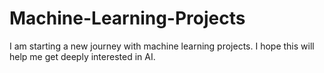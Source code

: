 # Machine-Learning-Projects
I am starting a new journey with machine learning projects. I hope this will help me get deeply interested in AI.
